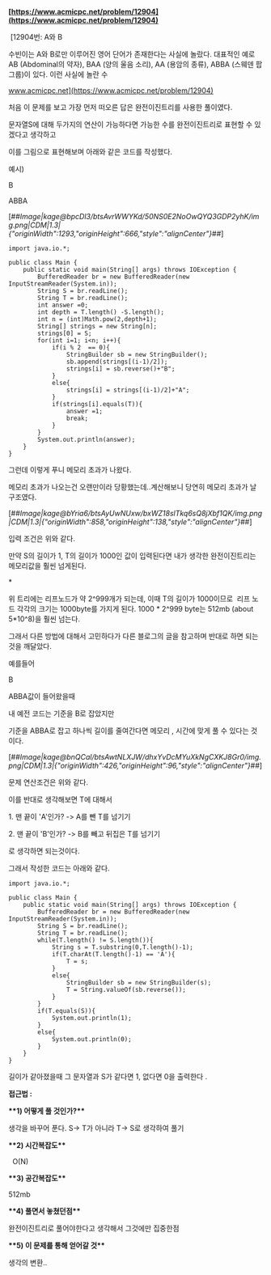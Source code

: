 **[https://www.acmicpc.net/problem/12904](https://www.acmicpc.net/problem/12904)**

 [12904번: A와 B

수빈이는 A와 B로만 이루어진 영어 단어가 존재한다는 사실에 놀랐다. 대표적인 예로 AB (Abdominal의 약자), BAA (양의 울음 소리), AA (용암의 종류), ABBA (스웨덴 팝 그룹)이 있다. 이런 사실에 놀란 수

www.acmicpc.net](https://www.acmicpc.net/problem/12904)

처음 이 문제를 보고 가장 먼저 떠오른 답은 완전이진트리를 사용한 풀이였다.

문자열S에 대해 두가지의 연산이 가능하다면 가능한 수를 완전이진트리로 표현할 수 있겠다고 생각하고 

이를 그림으로 표현해보며 아래와 같은 코드를 작성했다. 

예시)

B

ABBA

[##_Image|kage@bpcDl3/btsAvrWWYKd/50NS0E2NoOwQYQ3GDP2yhK/img.png|CDM|1.3|{"originWidth":1293,"originHeight":666,"style":"alignCenter"}_##]

```
import java.io.*;

public class Main {
    public static void main(String[] args) throws IOException {
        BufferedReader br = new BufferedReader(new InputStreamReader(System.in));
        String S = br.readLine();
        String T = br.readLine();
        int answer =0;
        int depth = T.length() -S.length();
        int n = (int)Math.pow(2,depth+1);
        String[] strings = new String[n];
        strings[0] = S;
        for(int i=1; i<n; i++){
            if(i % 2  == 0){
                StringBuilder sb = new StringBuilder();
                sb.append(strings[(i-1)/2]);
                strings[i] = sb.reverse()+"B";
            }
            else{
                strings[i] = strings[(i-1)/2]+"A";
            }
            if(strings[i].equals(T)){
                answer =1;
                break;
            }
        }
        System.out.println(answer);
    }
}
```

그런데 이렇게 푸니 메모리 초과가 나왔다. 

메모리 초과가 나오는건 오랜만이라 당황했는데..계산해보니 당연히 메모리 초과가 날 구조였다.

[##_Image|kage@bYria6/btsAyUwNUxw/bxWZ18slTkq6sQ8jXbf1QK/img.png|CDM|1.3|{"originWidth":858,"originHeight":138,"style":"alignCenter"}_##]

입력 조건은 위와 같다. 

만약 S의 길이가 1, T의 길이가 1000인 값이 입력된다면 내가 생각한 완전이진트리는 메모리값을 훨씬 넘게된다. 

\* 

위 트리에는 리프노드가 약 2^999개가 되는데, 이때 T의 길이가 1000이므로  리프 노드 각각의 크기는 1000byte를 가지게 된다. 1000 \* 2^999 byte는 512mb (about 5\*10^8)을 훨씬 넘는다. 

그래서 다른 방법에 대해서 고민하다가 다른 블로그의 글을 참고하며 반대로 하면 되는것을 깨달았다. 

예를들어

B

ABBA값이 들어왔을때

내 예전 코드는 기준을 B로 잡았지만

기준을 ABBA로 잡고 하나씩 길이를 줄여간다면 메모리 , 시간에 맞게 풀 수 있다는 것이다. 

[##_Image|kage@bnQCal/btsAwtNLXJW/dhxYvDcMYuXkNgCXKJ8Gr0/img.png|CDM|1.3|{"originWidth":426,"originHeight":96,"style":"alignCenter"}_##]

문제 연산조건은 위와 같다. 

이를 반대로 생각해보면 T에 대해서

1\. 맨 끝이 'A'인가? -> A를 뺀 T를 넘기기

2\. 맨 끝이 'B'인가? -> B를 빼고 뒤집은 T를 넘기기

로 생각하면 되는것이다. 

그래서 작성한 코드는 아래와 같다. 

```
import java.io.*;

public class Main {
    public static void main(String[] args) throws IOException {
        BufferedReader br = new BufferedReader(new InputStreamReader(System.in));
        String S = br.readLine();
        String T = br.readLine();
        while(T.length() != S.length()){
            String s = T.substring(0,T.length()-1);
            if(T.charAt(T.length()-1) == 'A'){
                T = s;
            }
            else{
                StringBuilder sb = new StringBuilder(s);
                T = String.valueOf(sb.reverse());
            }
        }
        if(T.equals(S)){
            System.out.println(1);
        }
        else{
            System.out.println(0);
        }
    }
}
```

길이가 같아졌을때 그 문자열과 S가 같다면 1, 없다면 0을 출력한다 .

**접근법 :** 

**\*\*1) 어떻게 풀 것인가?\*\***

생각을 바꾸어 푼다. S-> T가 아니라 T-> S로 생각하여 풀기 

**\*\*2) 시간복잡도\*\***

  O(N) 

**\*\*3) 공간복잡도\*\***

512mb

**\*\*4) 풀면서 놓쳤던점\*\***

완전이진트리로 풀어야한다고 생각해서 그것에만 집중한점

**\*\*5) 이 문제를 통해 얻어갈 것\*\***

생각의 변환..